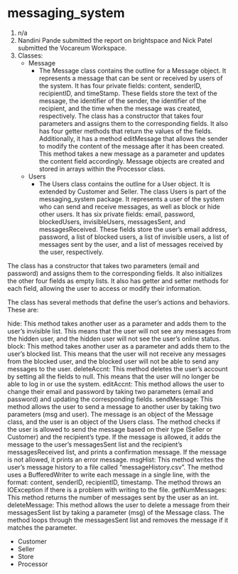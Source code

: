 # messaging_system

1. n/a
2. Nandini Pande submitted the report on brightspace and Nick Patel submitted the Vocareum Workspace.
3. Classes:
   - Message
       - The Message class contains the outline for a Message object. It represents a message that can be sent or received by users of the system. It has four private fields: content, senderID, recipientID, and timeStamp. These fields store the text of the message, the identifier of the sender, the identifier of the recipient, and the time when the message was created, respectively. The class has a constructor that takes four parameters and assigns them to the corresponding fields. It also has four getter methods that return the values of the fields. Additionally, it has a method editMessage that allows the sender to modify the content of the message after it has been created. This method takes a new message as a parameter and updates the content field accordingly. Message objects are created and stored in arrays within the Processor class. 
   - Users
       - The Users class contains the outline for a User object. It is extended by Customer and Seller. The class Users is part of the messaging_system package. It represents a user of the system who can send and receive messages, as well as block or hide other users. It has six private fields: email, password, blockedUsers, invisibleUsers, messagesSent, and messagesReceived. These fields store the user’s email address, password, a list of blocked users, a list of invisible users, a list of messages sent by the user, and a list of messages received by the user, respectively.

The class has a constructor that takes two parameters (email and password) and assigns them to the corresponding fields. It also initializes the other four fields as empty lists. It also has getter and setter methods for each field, allowing the user to access or modify their information.

The class has several methods that define the user’s actions and behaviors. These are:

hide: This method takes another user as a parameter and adds them to the user’s invisible list. This means that the user will not see any messages from the hidden user, and the hidden user will not see the user’s online status.
block: This method takes another user as a parameter and adds them to the user’s blocked list. This means that the user will not receive any messages from the blocked user, and the blocked user will not be able to send any messages to the user.
deleteAccnt: This method deletes the user’s account by setting all the fields to null. This means that the user will no longer be able to log in or use the system.
editAccnt: This method allows the user to change their email and password by taking two parameters (email and password) and updating the corresponding fields.
sendMessage: This method allows the user to send a message to another user by taking two parameters (msg and user). The message is an object of the Message class, and the user is an object of the Users class. The method checks if the user is allowed to send the message based on their type (Seller or Customer) and the recipient’s type. If the message is allowed, it adds the message to the user’s messagesSent list and the recipient’s messagesReceived list, and prints a confirmation message. If the message is not allowed, it prints an error message.
msgHist: This method writes the user’s message history to a file called “messageHistory.csv”. The method uses a BufferedWriter to write each message in a single line, with the format: content, senderID, recipientID, timestamp. The method throws an IOException if there is a problem with writing to the file.
getNumMessages: This method returns the number of messages sent by the user as an int.
deleteMessage: This method allows the user to delete a message from their messagesSent list by taking a parameter (msg) of the Message class. The method loops through the messagesSent list and removes the message if it matches the parameter.

   - Customer
   - Seller
   - Store
   - Processor
